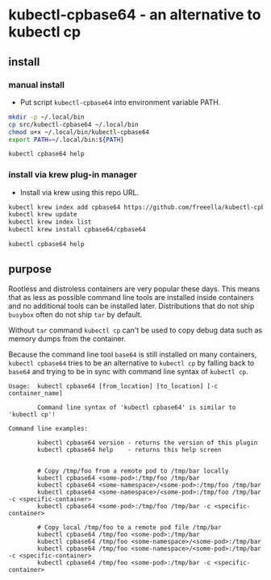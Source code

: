 # kubectl-cpbase64 - an alternative to kubectl cp

## install

### manual install

- Put script `kubectl-cpbase64` into environment variable PATH.

```bash
mkdir -p ~/.local/bin
cp src/kubectl-cpbase64 ~/.local/bin
chmod u+x ~/.local/bin/kubectl-cpbase64
export PATH=~/.local/bin:${PATH}

kubectl cpbase64 help
```

### install via krew plug-in manager

- Install via krew using this repo URL.

```bash
kubectl krew index add cpbase64 https://github.com/freeella/kubectl-cpbase64.git
kubectl krew update
kubectl krew index list
kubectl krew install cpbase64/cpbase64

kubectl cpbase64 help
```

## purpose

Rootless and distroless containers are very popular these days. This means that as less as possible command line tools are installed inside containers and no additional tools can be installed later. Distributions that do not ship `busybox` often do not ship `tar` by default.

Without `tar` command `kubectl cp` can't be used to copy debug data such as memory dumps from the container.

Because the command line tool `base64` is still installed on many containers, `kubectl cpbase64` tries to be an alternative to `kubectl cp` by 
falling back to `base64` and trying to be in sync with command line syntax of `kubectl cp`.


```text
Usage:  kubectl cpbase64 [from_location] [to_location] [-c container_name]

        Command line syntax of 'kubectl cpbase64' is similar to 'kubectl cp'!

Command line examples:

        kubectl cpbase64 version - returns the version of this plugin
        kubectl cpbase64 help    - returns this help screen


        # Copy /tmp/foo from a remote pod to /tmp/bar locally
        kubectl cpbase64 <some-pod>:/tmp/foo /tmp/bar
        kubectl cpbase64 <some-namespace>/<some-pod>:/tmp/foo /tmp/bar
        kubectl cpbase64 <some-namespace>/<some-pod>:/tmp/foo /tmp/bar -c <specific-container>
        kubectl cpbase64 <some-pod>:/tmp/foo /tmp/bar -c <specific-container>

        # Copy local /tmp/foo to a remote pod file /tmp/bar
        kubectl cpbase64 /tmp/foo <some-pod>:/tmp/bar
        kubectl cpbase64 /tmp/foo <some-namespace>/<some-pod>:/tmp/bar
        kubectl cpbase64 /tmp/foo <some-namespace>/<some-pod>:/tmp/bar -c <specific-container>
        kubectl cpbase64 /tmp/foo <some-pod>:/tmp/bar -c <specific-container>
```
